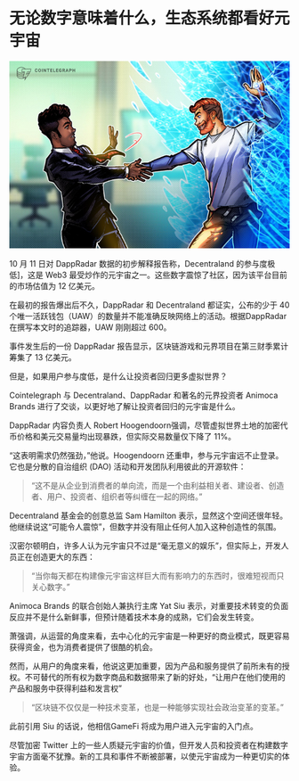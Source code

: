 # 无论数字意味着什么，生态系统都看好元宇宙




![元宇宙](52.jpg)



10 月 11 日对 DappRadar 数据的初步解释报告称，Decentraland 的参与度极低]，这是 Web3 最受炒作的元宇宙之一。这些数字震惊了社区，因为该平台目前的市场估值为 12 亿美元。

在最初的报告爆出后不久，DappRadar 和 Decentraland 都证实，公布的少于 40 个唯一活跃钱包（UAW）的数量并不能准确反映网络上的活动。根据DappRadar 在撰写本文时的追踪器，UAW 刚刚超过 600。

事件发生后的一份 DappRadar 报告显示，区块链游戏和元界项目在第三财季累计筹集了 13 亿美元。

但是，如果用户参与度低，是什么让投资者回归更多虚拟世界？

Cointelegraph 与 Decentraland、DappRadar 和著名的元界投资者 Animoca Brands 进行了交谈，以更好地了解让投资者回归的元宇宙是什么。

DappRadar 内容负责人 Robert Hoogendoorn强调，尽管虚拟世界土地的加密代币价格和美元交易量均出现暴跌，但实际交易数量仅下降了 11%。

“这表明需求仍然强劲，”他说。Hoogendoorn 还重申，参与元宇宙远不止登录。它也是分散的自治组织 (DAO) 活动和开发团队利用彼此的开源软件：

> “这不是从企业到消费者的单向流，而是一个由利益相关者、建设者、创造者、用户、投资者、组织者等纠缠在一起的网络。”

Decentraland 基金会的创意总监 Sam Hamilton 表示，显然这个空间还很年轻。他继续说这“可能令人震惊”，但数字并没有阻止任何人加入这种创造性的氛围。

汉密尔顿明白，许多人认为元宇宙只不过是“毫无意义的娱乐”，但实际上，开发人员正在创造更大的东西：

> “当你每天都在构建像元宇宙这样巨大而有影响力的东西时，很难短视而只关心数字。”

Animoca Brands 的联合创始人兼执行主席 Yat Siu 表示，对重要技术转变的负面反应并不是什么新鲜事，但预计随着技术本身的成熟，它们会发生转变。 

萧强调，从运营的角度来看，去中心化的元宇宙是一种更好的商业模式，既更容易获得资金，也为消费者提供了很酷的机会。

然而，从用户的角度来看，他说这更加重要，因为产品和服务提供了前所未有的授权。不可替代的所有权为数字商品和数据带来了新的好处，“让用户在他们使用的产品和服务中获得利益和发言权”

> “区块链不仅仅是一种技术变革，也是一种能够实现社会政治变革的变革。”

此前引用 Siu 的话说，他相信GameFi 将成为用户进入元宇宙的入门点。 

尽管加密 Twitter 上的一些人质疑元宇宙的价值，但开发人员和投资者在构建数字宇宙方面毫不犹豫。新的工具和事件不断被部署，以使元宇宙成为一种更切实的体验。
